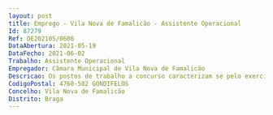 ```yaml
--- 
layout: post
title: Emprego - Vila Nova de Famalicão - Assistente Operacional
Id: 87279
Ref: OE202105/0608
DataAbertura: 2021-05-19
DataFecho: 2021-06-02
Trabalho: Assistente Operacional
Empregador: Câmara Municipal de Vila Nova de Famalicão
Descricao: Os postos de trabalho a concurso caracterizam se pelo exercício de funções na carreira e categoria de Assistente Operacional, na área de Auxiliar de Ação Educativa, conforme as funções descritas no mapa de pessoal da Câmara Municipal de Vila Nova de Famalicão para o ano de 2021, complementado com o conteúdo funcional constante do anexo a que se refere o n.º 2 do artigo 88.º da LTFP.
CodigoPostal: 4760-502 GONDIFELOS
Concelho: Vila Nova de Famalicão
Distrito: Braga
--- 
```

